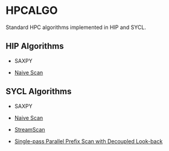 # HPCALGO

Standard HPC algorithms implemented in HIP and SYCL.

## HIP Algorithms

* SAXPY

* [Naive Scan](https://developer.nvidia.com/gpugems/gpugems3/part-vi-gpu-computing/chapter-39-parallel-prefix-sum-scan-cuda)

## SYCL Algorithms

* SAXPY

* [Naive Scan](https://developer.nvidia.com/gpugems/gpugems3/part-vi-gpu-computing/chapter-39-parallel-prefix-sum-scan-cuda)

* [StreamScan](https://storage.googleapis.com/google-code-archive-downloads/v2/code.google.com/streamscan/StreamScan%20Fast%20Scan%20Algorithms%20for%20GPUs%20without%20Global%20Barrier%20Synchronization_new.pdf)

* [Single-pass Parallel Prefix Scan with Decoupled Look-back](https://research.nvidia.com/sites/default/files/pubs/2016-03_Single-pass-Parallel-Prefix/nvr-2016-002.pdf)
